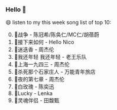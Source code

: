 

### Hello 👋

😄 listen to my this week song list of top 10:

0. 🌈战争 - 陈冠希/陈奂仁/MC仁/胡蓓蔚
1. 🌈接下来如何 - Hello Nico
2. 🌈迷迭香 - 周杰伦
3. 🌈我还年轻 我还年轻 - 老王乐队
4. 🌈上海一九四三 - 周杰伦
5. 🌈杀死那个石家庄人 - 万能青年旅店
6. 🌈夜的第七章 - 周杰伦
7. 🌈白玫瑰 - 陈奕迅
8. 🌈Lucky - Lenka
9. 🌈灵魂伴侣 - 田馥甄

